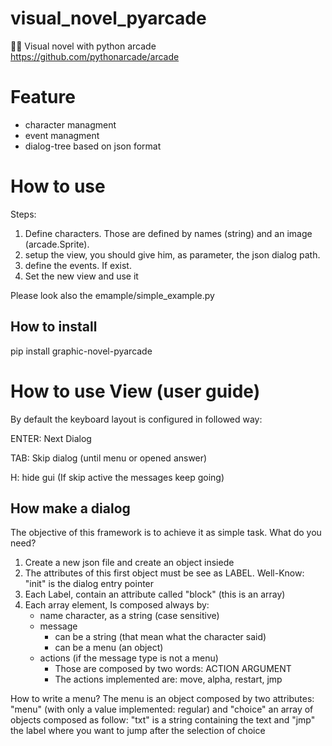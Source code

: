 # visual_novel_pyarcade
👨‍💻 Visual novel with python arcade https://github.com/pythonarcade/arcade
##
# Feature
 - character managment
 - event managment
 - dialog-tree based on json format

##
# How to use
Steps:
1. Define characters. Those are defined by names (string) and an image (arcade.Sprite).
2. setup the view, you should give him, as parameter, the json dialog path.
3. define the events. If exist.
4. Set the new view and use it

Please look also the emample/simple_example.py

## How to install
pip install graphic-novel-pyarcade

##
# How to use View (user guide)
By default the keyboard layout is configured in followed way:

ENTER: Next Dialog

TAB: Skip dialog (until menu or opened answer)

H: hide gui (If skip active the messages keep going)

## How make a dialog
The objective of this framework is to achieve it as simple task.
What do you need?
1. Create a new json file and create an object insiede
2. The attributes of this first object must be see as LABEL. Well-Know: "init" is the dialog entry pointer
3. Each Label, contain an attribute called "block" (this is an array)
4. Each array element, Is composed always by:
     - name character, as a string (case sensitive)
     - message
         - can be a string (that mean what the character said)
         - can be a menu (an object)
     - actions (if the message type is not a menu)
         - Those are composed by two words: ACTION ARGUMENT
         - The actions implemented are: move, alpha, restart, jmp
      
How to write a menu?
The menu is an object composed by two attributes: "menu" (with only a value implemented: regular) and "choice" an array of objects composed as follow: "txt" is a string containing the text and "jmp" the label where you want to jump after the selection of choice
